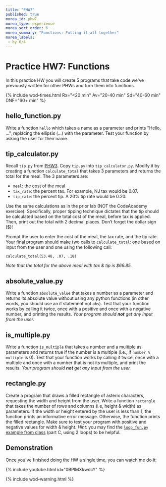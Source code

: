 ```yaml
---
title: "PHW7"
published: true
morea_id: phw7
morea_type: experience
morea_sort_order: 6
morea_summary: "Functions: Putting it all together"
morea_labels:
 - by 6/4
---
```

# Practice HW7: Functions

In this practice HW you will create 5 programs that take code we've previously written for other PHWs and turn them into functions.

{% include wod-times.html Rx="<20 min" Av="20-40 min" Sd="40-60 min" DNF="60+ min" %}

## hello_function.py

Write a function `hello` which takes a name as a parameter and prints "Hello, ...", replacing the ellipsis (...) with the parameter. Test your function by asking the user for their name.

## tip_calculator.py

Recall `tip.py` from [PHW3]({{site.baseurl}}/morea/04.python/pwod3.html). Copy `tip.py` into `tip_calculator.py`. Modify it by creating a function `calculate_total` that takes 3 parameters and returns the total for the meal. The 3 parameters are:

  * `meal`: the cost of the meal
  * `tax_rate`: the percent tax. For example, NJ tax would be 0.07.
  * `tip_rate`: the percent tip. A 20% tip rate would be 0.20.

Use the same calculations as in the prior lab (NOT the CodeAcademy exercise). Specifically, proper tipping technique dictates that the tip should be calculated based on the total cost of the meal, before tax is applied. Then, print out the total with 2 decimal places. Don’t forget the dollar sign ($)!

Prompt the user to enter the cost of the meal, the tax rate, and the tip rate. Your final program should make two calls to `calculate_total`: one based on input from the user and one using the following call:

    calculate_total(53.48, .07, .18)

*Note that the total for the above meal with tax & tip is $66.85.*

## absolute_value.py

Write a function `absolute_value` that takes a number as a parameter and returns its absolute value without using any python functions (in other words, you should use an if statement not `abs`). Test that your function works by calling it twice, once with a positive and once with a negative number, and printing the results. *Your program should **not** get any input from the user.*

## is_multiple.py

Write a function `is_multiple` that takes a number and a multiple as parameters and returns true if the number is a multiple (i.e., if `number % multiple` is 0). Test that your function works by calling it twice, once with a multiple and once with a number that is not its multiple, and print the results. *Your program should **not** get any input from the user.*

## rectangle.py

Create a program that draws a filled rectangle of asterix characters, requesting the width and height from the user. Write a function `rectangle` that takes the number of rows and columns (i.e, height & width) as parameters. If the width or height entered by the user is less than 1, the function prints an informative error message. Otherwise, the function prints the filled rectangle. Make sure to test your program with positive and negative values for width & height. *Hint:* you may find the [`loop_fun.py` example from class](https://drive.google.com/a/drew.edu/file/d/0B46T_IyJH_ovLWpObFZkLXdsM0U/view?usp=sharing) (part C, using 2 loops) to be helpful.

## Demonstration

Once you've finished doing the HW a single time, you can watch me do it:

{% include youtube.html id="0BPlMXkwdcY" %}

{% include wod-warning.html %}
